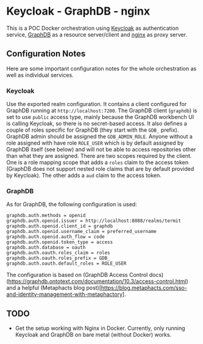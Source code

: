 # Keycloak - GraphDB - nginx

This is a POC Docker orchestration using [Keycloak](https://www.keycloak.org/) as authentication service, [GraphDB](https://graphdb.ontotext.com/) as a resource server/client and [nginx](https://nginx.org/en/) as proxy server.

## Configuration Notes

Here are some important configuration notes for the whole orchestration as well as individual services.

### Keycloak

Use the exported realm configuration. It contains a client configured for GraphDB running at `http://localhost:7200`. The GraphDB client (`graphdb`) is set to use `public` access type, mainly because the GraphDB workbench UI is calling Keycloak, so there is no secret-based access. It also defines a couple of roles specific for GraphDB (they start with the `GDB_` prefix). GraphDB admin should be assigned the `GDB_ADMIN_ROLE`. Anyone without a role assigned with have role `ROLE_USER` which is by default assigned by GraphDB itself (see below) and will not be able to access repositories other than what they are assigned. There are two scopes required by the client. One is a role mapping scope that adds a `roles` claim to the access token (GraphDB does not support nested role claims that are by default provided by Keycloak). The other adds a `aud` claim to the access token.

### GraphDB

As for GraphDB, the following configuration is used:
```
graphdb.auth.methods = openid
graphdb.auth.openid.issuer = http://localhost:8088/realms/termit
graphdb.auth.openid.client_id = graphdb
graphdb.auth.openid.username_claim = preferred_username
graphdb.auth.openid.auth_flow = code
graphdb.auth.openid.token_type = access
graphdb.auth.database = oauth
graphdb.auth.oauth.roles_claim = roles
graphdb.auth.oauth.roles_prefix = GDB_
graphdb.auth.oauth.default_roles = ROLE_USER
```

The configuration is based on (GraphDB Access Control docs)(https://graphdb.ontotext.com/documentation/10.3/access-control.html) and a helpful (Metaphacts blog post)[https://blog.metaphacts.com/sso-and-identity-management-with-metaphactory].

## TODO
- Get the setup working with Nginx in Docker. Currently, only running Keycloak and GraphDB on bare metal (without Docker) works.



